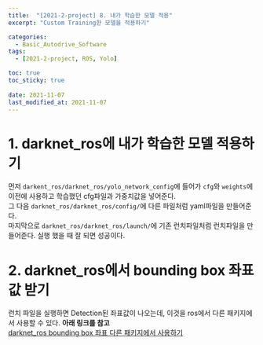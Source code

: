```yaml
---
title:  "[2021-2-project] 8. 내가 학습한 모델 적용"
excerpt: "Custom Training한 모델을 적용하기"

categories:
  - Basic_Autodrive_Software
tags:
  - [2021-2-project, ROS, Yolo]

toc: true
toc_sticky: true
 
date: 2021-11-07
last_modified_at: 2021-11-07
---  
```

# 1. darknet_ros에 내가 학습한 모델 적용하기  
먼저  `darkent_ros/darknet_ros/yolo_network_config`에 들어가 `cfg`와 `weights`에 이전에 사용하고 학습했던 cfg파일과 가중치값을 넣어준다.  
그 다음 `darknet_ros/darknet_ros/config/`에 다른 파일처럼 yaml파일을 만들어준다.  
마지막으로 `darknet_ros/darknet_ros/launch/`에 기존 런치파일처럼 런치파일을 만들어준다.
실행 했을 때 잘 되면 성공이다.  

# 2. darknet_ros에서 bounding box 좌표값 받기
런치 파일을 실행하면 Detection된 좌표값이 나오는데, 이것을 ros에서 다른 패키지에서 사용할 수 있다. **아래 링크를 참고**  
[darknet_ros bounding box 좌표 다른 패키지에서 사용하기](https://answers.ros.org/question/316431/how-to-make-another-package-node-get-boundingbox-msgs-frome-darknet_ros/)